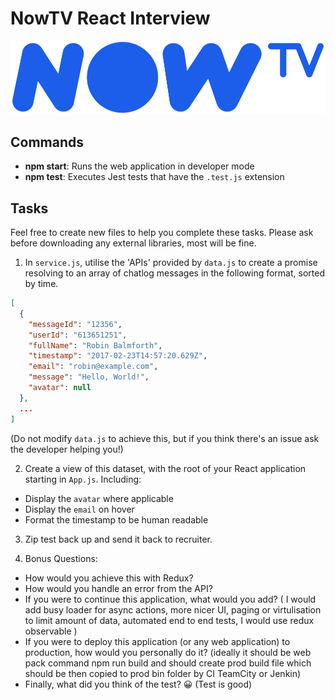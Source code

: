 # NowTV React Interview

![NowTV](./logo.png)

## Commands

- **npm start**: Runs the web application in developer mode
- **npm test**: Executes Jest tests that have the `.test.js` extension

## Tasks

Feel free to create new files to help you complete these tasks. Please ask before downloading any external libraries, most will be fine.

1. In `service.js`, utilise the 'APIs' provided by `data.js` to create a promise resolving to an array of chatlog messages in the following format, sorted by time.

```json
[
  {
    "messageId": "12356",
    "userId": "613651251",
    "fullName": "Robin Balmforth",
    "timestamp": "2017-02-23T14:57:20.629Z",
    "email": "robin@example.com",
    "message": "Hello, World!",
    "avatar": null
  },
  ...
]
```
(Do not modify `data.js` to achieve this, but if you think there's an issue ask the developer helping you!)

2. Create a view of this dataset, with the root of your React application starting in `App.js`. Including:
  - Display the `avatar` where applicable
  - Display the `email` on hover
  - Format the timestamp to be human readable

3. Zip test back up and send it back to recruiter.

4. Bonus Questions:
  - How would you achieve this with Redux?
  - How would you handle an error from the API?
  - If you were to continue this application, what would you add?
   (
      I would add busy loader for async actions, 
      more nicer UI, 
      paging or virtulisation to limit amount of data,
      automated end to end tests,
      I would use redux observable
    )
  - If you were to deploy this application (or any web application) to production, how would you personally do it?
  (ideally it should be web pack command npm run build and should create prod build file which should be then copied to prod bin folder by CI TeamCity or Jenkin)
  - Finally, what did you think of the test? 😀
(Test is good)
